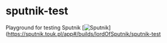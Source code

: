 # sputnik-test
Playground for testing Sputnik
[![Sputnik](https://sputnik.touk.pl/conf/badge)](https://sputnik.touk.pl/app#/builds/lordOfSputnik/sputnik-test
